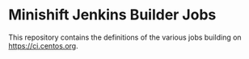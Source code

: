 Minishift Jenkins Builder Jobs
===

This repository contains the definitions of the various jobs building on https://ci.centos.org.
